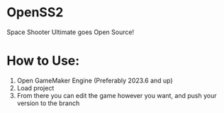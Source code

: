 # OpenSS2
 Space Shooter Ultimate goes Open Source!

# How to Use:
1. Open GameMaker Engine (Preferably 2023.6 and up)
2. Load project
3. From there you can edit the game however you want, and push your version to the branch
